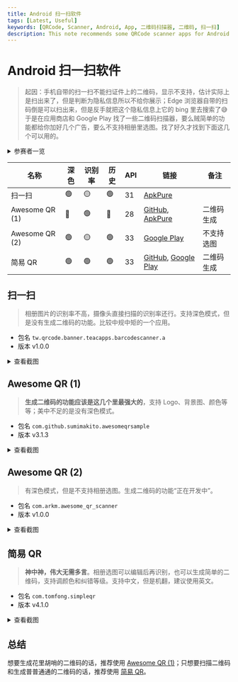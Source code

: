 ```yaml
---
title: Android 扫一扫软件
tags: [Latest, Useful]
keywords: [QRCode, Scanner, Android, App, 二维码扫描器, 二维码, 扫一扫]
description: This note recommends some QRCode scanner apps for Android. 这篇笔记推荐了一些 Android 平台上的扫一扫软件。
---
```


<style>
    article details img {
        max-width: 32%;
    }
</style>

# Android 扫一扫软件

> 起因：手机自带的扫一扫不能扫证件上的二维码，显示不支持，估计实际上是扫出来了，但是判断为隐私信息所以不给你展示；Edge 浏览器自带的扫码倒是可以扫出来，但是反手就把这个隐私信息上它的 bing 里去搜索了😅于是在应用商店和 Google Play 找了一些二维码扫描器，要么贼简单的功能都给你加好几个广告，要么不支持相册里选图。找了好久才找到下面这几个可以用的。

<details>
    <summary>参赛者一览</summary>

![qrcode_all](@attachment/qrcode_all.png)

</details>

| 名称             | 深色  | 识别率 | 历史  | API | 链接                                                                                                                                              | 备注    |
| -------------- | --- | --- | --- | --- | ----------------------------------------------------------------------------------------------------------------------------------------------- | ----- |
| 扫一扫            | 🟢  | 🟡  | 🟢  | 31  | [ApkPure](https://apkpure.net/qr-code-reader-qr-scanner/tw.qrcode.banner.teacapps.barcodescanner.a)                                             |       |
| Awesome QR (1) | 🔴  | 🟢  | 🔴  | 28  | [GitHub](https://github.com/SumiMakito/AwesomeQRCode), [ApkPure](https://apkpure.net/awesome-qr/com.github.sumimakito.awesomeqrsample/download) | 二维码生成 |
| Awesome QR (2) | 🟢  | 🟡  | 🟢  | 33  | [Google Play](https://play.google.com/store/apps/details?id=com.arkm.awesome_qr_scanner)                                                        | 不支持选图 |
| 简易 QR          | 🟢  | 🟢  | 🟢  | 33  | [GitHub](https://github.com/tomfong/simple-qr), [Google Play](https://play.google.com/store/apps/details?id=com.tomfong.simpleqr)              | 二维码生成 |

## 扫一扫

> 相册图片的识别率不高，摄像头直接扫描的识别率还行。支持深色模式，但是没有生成二维码的功能。比较中规中矩的一个应用。

- 包名 `tw.qrcode.banner.teacapps.barcodescanner.a`
- 版本 v1.0.0

<details>
    <summary>查看截图</summary>

![qrcode_1_1](@attachment/qrcode_1_1.jpg) ![qrcode_1_2](@attachment/qrcode_1_2.jpg) ![qrcode_1_3](@attachment/qrcode_1_3.jpg)

</details>

## Awesome QR (1)

> **生成二维码的功能应该是这几个里最强大的**，支持 Logo、背景图、颜色等等；美中不足的是没有深色模式。

- 包名 `com.github.sumimakito.awesomeqrsample`
- 版本 v3.1.3

<details>
    <summary>查看截图</summary>

![qrcode_2_1](@attachment/qrcode_2_1.jpg) ![qrcode_2_2](@attachment/qrcode_2_2.jpg) ![qrcode_2_3](@attachment/qrcode_2_3.jpg)

</details>

## Awesome QR (2)

> 有深色模式，但是不支持相册选图。生成二维码的功能“正在开发中”。

- 包名 `com.arkm.awesome_qr_scanner`
- 版本 v1.0.0

<details>
    <summary>查看截图</summary>

![qrcode_3_1](@attachment/qrcode_3_1.jpg) ![qrcode_3_2](@attachment/qrcode_3_2.jpg) ![qrcode_3_3](@attachment/qrcode_3_3.jpg)

</details>

## 简易 QR

> **神中神，伟大无需多言**。相册选图可以编辑后再识别，也可以生成简单的二维码，支持调颜色和纠错等级。支持中文，但是机翻，建议使用英文。

- 包名 `com.tomfong.simpleqr`
- 版本 v4.1.0

<details>
    <summary>查看截图</summary>

![qrcode_4_1](@attachment/qrcode_4_1.jpg) ![qrcode_4_2](@attachment/qrcode_4_2.jpg) ![qrcode_4_3](@attachment/qrcode_4_3.jpg) ![qrcode_4_4](@attachment/qrcode_4_4.jpg) ![qrcode_4_5](@attachment/qrcode_4_5.jpg)

</details>

## 总结

想要生成花里胡哨的二维码的话，推荐使用 [Awesome QR (1)](#awesome-qr-1)；只想要扫描二维码和生成普普通通的二维码的话，推荐使用 [简易 QR](#简易-qr)。
